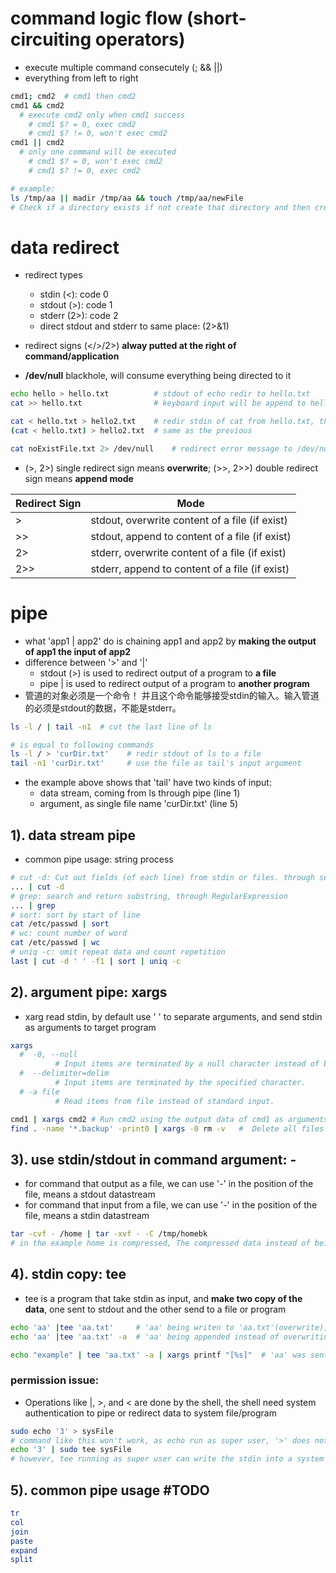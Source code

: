 
# command logic flow (short-circuiting operators)
- execute multiple command consecutely (;  &&   ||)
- everything from left to right
``` bash
cmd1; cmd2  # cmd1 then cmd2 
cmd1 && cmd2  
  # execute cmd2 only when cmd1 success
    # cmd1 $? = 0, exec cmd2
    # cmd1 $? != 0, won't exec cmd2
cmd1 || cmd2  
  # only one command will be executed
    # cmd1 $? = 0, won't exec cmd2
    # cmd1 $? != 0, exec cmd2

# example:
ls /tmp/aa || madir /tmp/aa && touch /tmp/aa/newFile    
# Check if a directory exists if not create that directory and then create a new file
```

# data redirect
- redirect types
  - stdin (<): code 0
  - stdout (>): code 1
  - stderr (2>): code 2
  - direct stdout and stderr to same place: (2>&1) 
- redirect signs (</>/2>) **alway putted at the right of command/application**

- **/dev/null** blackhole, will consume everything being directed to it
``` bash
echo hello > hello.txt          # stdout of echo redir to hello.txt
cat >> hello.txt                # keyboard input will be append to hello.txt, ctrl+D quit

cat < hello.txt > hello2.txt    # redir stdin of cat from hello.txt, then redir stdout of cat to hello2.txt
(cat < hello.txt) > hello2.txt  # same as the previous

cat noExistFile.txt 2> /dev/null    # redirect error message to /dev/null
```
- (>, 2>) single redirect sign means **overwrite**; (>>, 2>>) double redirect sign means **append mode**

|Redirect Sign| Mode|
|---|---|
|>|stdout, overwrite content of a file (if exist)|
|>>|stdout, append to content of a file (if exist)|
|2>|stderr, overwrite content of a file (if exist)|
|2>>|stderr, append to content of a file (if exist)|

# pipe
- what 'app1 | app2' do is chaining app1 and app2  by **making the output of app1 the input of app2**
- difference between '>' and '|'
  - stdout (>) is used to redirect output of a program to **a file**
  - pipe | is used to redirect output of a program to **another program**
- 管道的对象必须是一个命令！ 并且这个命令能够接受stdin的输入。输入管道的必须是stdout的数据，不能是stderr。
``` bash
ls -l / | tail -n1  # cut the last line of ls

# is equal to following commands
ls -l / > 'curDir.txt'    # redir stdout of ls to a file
tail -n1 'curDir.txt'     # use the file as tail's input argument

```
- the example above shows that 'tail' have two kinds of input:
  - data stream, coming from ls through pipe (line 1)
  - argument, as single file name 'curDir.txt' (line 5)
## 1). data stream pipe
- common pipe usage: string process
``` bash
# cut -d: Cut out fields (of each line) from stdin or files. through separator (-d)
... | cut -d
# grep: search and return substring, through RegularExpression
... | grep
# sort: sort by start of line
cat /etc/passwd | sort
# wc: count number of word
cat /etc/passwd | wc
# uniq -c: omit repeat data and count repetition
last | cut -d ' ' -f1 | sort | uniq -c
```
## 2). argument pipe: xargs
- xarg read stdin, by default use ' ' to separate arguments, and send stdin as arguments to target program
``` bash
xargs
  #  -0, --null
          # Input items are terminated by a null character instead of by whitespace
  #  --delimiter=delim
          # Input items are terminated by the specified character.
  # -a file
          # Read items from file instead of standard input.

cmd1 | xargs cmd2 # Run cmd2 using the output data of cmd1 as arguments
find . -name '*.backup' -print0 | xargs -0 rm -v   #  Delete all files with a .backup extension (-print0 uses a null character to split file names, and -0 uses it as delimiter):
```

## 3). use stdin/stdout in command argument: -
- for command that output as a file, we can use '-' in the position of the file, means a stdout datastream
- for command that input from a file, we can use '-' in the position of the file, means a stdin datastream

```bash
tar -cvf - /home | tar -xvf - -C /tmp/homebk
# in the example home is compressed, The compressed data instead of being written to a file, is rewired to the stdout '-'. then being pipe to another tar's stdin '-', where the data is decompressed. 
```
## 4). stdin copy: tee
- tee is a program that take stdin as input, and **make two copy of the data**, one sent to stdout and the other send to a file or program

``` bash
echo 'aa' |tee 'aa.txt'     # 'aa' being writen to 'aa.txt'(overwrite), also printed in screen
echo 'aa' |tee 'aa.txt' -a  # 'aa' being appended instead of overwriting

echo "example" | tee 'aa.txt' -a | xargs printf "[%s]"  # 'aa' was sent to 'aa.txt', and the stdout containing 'aa' was again piped as an argument to printf
```
###  permission issue:
- Operations like |, >, and < are done by the shell, the shell need system authentication to pipe or redirect data to system file/program
``` bash
sudo echo '3' > sysFile   
# command like this won't work, as echo run as super user, '>' does not have permission
echo '3' | sudo tee sysFile 
# however, tee running as super user can write the stdin into a system file

```
## 5). common pipe usage #TODO
``` bash
tr
col
join
paste
expand
split
```
